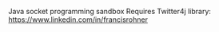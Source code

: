 ﻿Java socket programming sandbox
﻿Requires Twitter4j library: https://www.linkedin.com/in/francisrohner
